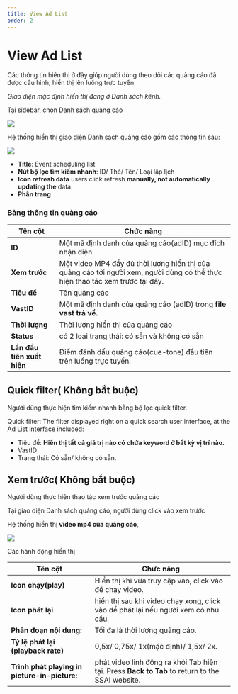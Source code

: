 ```yaml
---
title: View Ad List
order: 2
---
```


# View Ad List

Các thông tin hiển thị ở đây giúp người dùng theo dõi các quảng cáo đã được cấu hình, hiển thị lên luồng trực tuyến.

*Giao diện mặc định hiển thị đang ở Danh sách kênh.*

 Tại sidebar, chọn Danh sách quảng cáo

![](../image/sidebar-ad-list.png)

Hệ thống hiển thị giao diện Danh sách quảng cáo gồm các thông tin sau:

![](../image/ui-ad-list.png)

* **Title**: Event scheduling list
* **Nút bộ lọc tìm kiếm nhanh**: ID/ Thẻ/ Tên/ Loại lập lịch
* **Icon refresh data** users click refresh **manually, not automatically updating the** data.
* **Phân trang**

### Bảng thông tin quảng cáo

| Tên cột                    | Chức năng                                                                                                                     |
| -------------------------- | ----------------------------------------------------------------------------------------------------------------------------- |
| **ID**                     | Một mã định danh của quảng cáo(adID) mục đích nhận diện                                                                       |
| **Xem trước**              | Một video MP4 đầy đủ thời lượng hiển thị của quảng cáo tới người xem, người dùng có thể thực hiện thao tác xem trước tại đây. |
| **Tiêu đề**                | Tên quảng cáo                                                                                                                 |
| **VastID**                 | Một mã định danh của quảng cáo (adID) trong **file vast trả về.**                                                             |
| **Thời lượng**             | Thời lượng hiển thị của quảng cáo                                                                                             |
| **Status**                 | có 2 loại trạng thái: có sẵn và không có sẵn                                                                                  |
| **Lần đầu tiên xuất hiện** | Điểm đánh dấu quảng cáo(cue-tone) đầu tiên trên luồng trực tuyến.                                                             |


## Quick filter( Không bắt buộc)
Người dùng thực hiện tìm kiếm nhanh bằng bộ lọc quick filter.

Quick filter: The filter displayed right on a quick search user interface, at the Ad List interface included:
   * Tiêu đề: **Hiển thị tất cả giá trị nào có chứa keyword ở bất kỳ vị trí nào.**
   * VastID
   * Trạng thái: Có sẵn/ không có sẵn.

## Xem trước( Không bắt buộc)
Người dùng thực hiện thao tác xem trước quảng cáo

Tại giao diện Danh sách quảng cáo, người dùng click vào xem trước

Hệ thống hiển thị **video mp4 của quảng cáo**,

![](../image/ad-preview.png)

Các hành động hiển thị


| Tên cột                                       | Chức năng                                                                                       |
| --------------------------------------------- | ----------------------------------------------------------------------------------------------- |
| **Icon chạy(play)**                           | Hiển thị khi vừa truy cập vào, click vào để chạy video.                                         |
| **Icon phát lại**                             | hiển thị sau khi video chạy xong, click vào để phát lại nếu người xem có nhu cầu.               |
| **Phân đoạn nội dung:**                       | Tối đa là thời lượng quảng cáo.                                                                 |
| **Tỷ lệ phát lại (playback rate)**            | 0,5x/ 0,75x/ 1x(mặc định)/ 1,5x/ 2x.                                                            |
| **Trình phát playing in picture-in-picture:** | phát video linh động ra khỏi Tab hiện tại. Press **Back to Tab** to return to the SSAI website. |